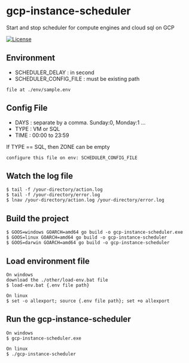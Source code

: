 # gcp-instance-scheduler

Start and stop scheduler for compute engines and cloud sql on GCP

[![License](https://img.shields.io/badge/license-MIT-green.svg?style=flat)](https://github.com/andypangaribuan/gcp-instance-scheduler/blob/main/LICENSE)



## Environment
- SCHEDULER_DELAY : in second
- SCHEDULER_CONFIG_FILE : must be existing path
```shell
file at ./env/sample.env
```

## Config File
- DAYS : separate by a comma. Sunday:0, Monday:1 ...
- TYPE : VM or SQL
- TIME : 00:00 to 23:59

If TYPE == SQL, then ZONE can be empty
```shell
configure this file on env: SCHEDULER_CONFIG_FILE
```


## Watch the log file  
```shell
$ tail -f /your-directory/action.log  
$ tail -f /your-directory/error.log  
$ lnav /your-directory/action.log /your-directory/error.log
```

## Build the project  
```shell
$ GOOS=windows GOARCH=amd64 go build -o gcp-instance-scheduler.exe
$ GOOS=linux GOARCH=amd64 go build -o gcp-instance-scheduler
$ GOOS=darwin GOARCH=amd64 go build -o gcp-instance-scheduler
```

## Load environment file  
```shell
On windows
download the ./other/load-env.bat file
$ load-env.bat {.env file path}

On linux
$ set -o allexport; source {.env file path}; set +o allexport
```

## Run the gcp-instance-scheduler  
```shell
On windows
$ gcp-instance-scheduler.exe

On linux
$ ./gcp-instance-scheduler
```
